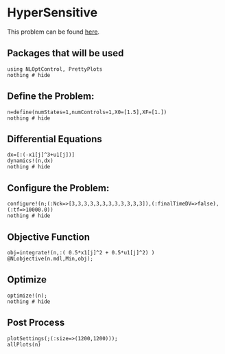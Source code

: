 # HyperSensitive

This problem can be found [here](http://www.gpops2.com/Examples/Brachistochrone.html).


## Packages that will be used
```@example HyperSensitive
using NLOptControl, PrettyPlots
nothing # hide
```

## Define the Problem:
```@example HyperSensitive
n=define(numStates=1,numControls=1,X0=[1.5],XF=[1.])
nothing # hide
```
## Differential Equations
```@example HyperSensitive
dx=[:(-x1[j]^3+u1[j])]
dynamics!(n,dx)
nothing # hide
```

## Configure the Problem:
```@example HyperSensitive
configure!(n;(:Nck=>[3,3,3,3,3,3,3,3,3,3,3,3]),(:finalTimeDV=>false),(:tf=>10000.0))
nothing # hide
```

## Objective Function
```@example HyperSensitive
obj=integrate!(n,:( 0.5*x1[j]^2 + 0.5*u1[j]^2) )
@NLobjective(n.mdl,Min,obj);
```

## Optimize
```@example HyperSensitive
optimize!(n);
nothing # hide
```
## Post Process
```@example HyperSensitive
plotSettings(;(:size=>(1200,1200)));
allPlots(n)
```
